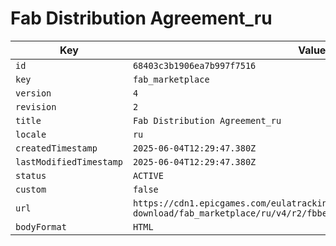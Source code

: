 # Fab Distribution Agreement_ru

| Key | Value |
| --- | ----- |
| `id` | `68403c3b1906ea7b997f7516` |
| `key` | `fab_marketplace` |
| `version` | `4` |
| `revision` | `2` |
| `title` | `Fab Distribution Agreement_ru` |
| `locale` | `ru` |
| `createdTimestamp` | `2025-06-04T12:29:47.380Z` |
| `lastModifiedTimestamp` | `2025-06-04T12:29:47.380Z` |
| `status` | `ACTIVE` |
| `custom` | `false` |
| `url` | `https://cdn1.epicgames.com/eulatracking-download/fab_marketplace/ru/v4/r2/fbbe042cd06724d7fa241bcedc3bd019.pdf` |
| `bodyFormat` | `HTML` |
